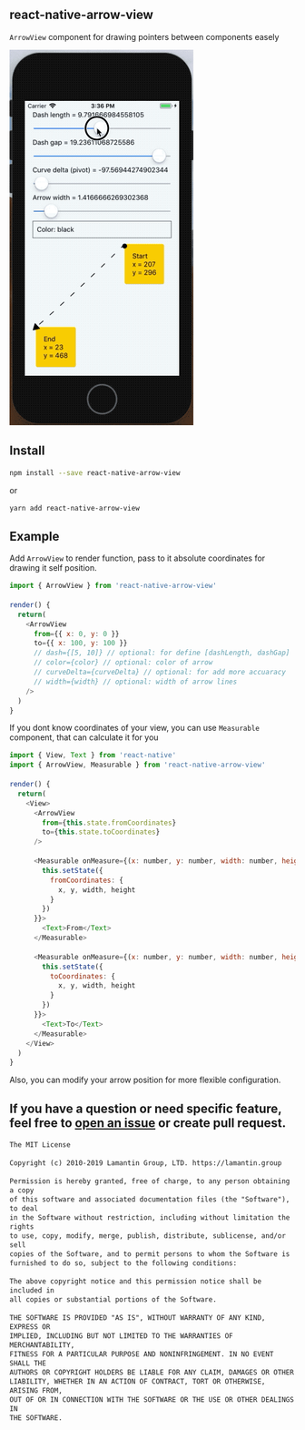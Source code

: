 react-native-arrow-view
-----------------------
`ArrowView` component for drawing pointers between components easely

![v1.gif](.github/v1.gif)

Install
-------
```bash
npm install --save react-native-arrow-view
```
or
```bash
yarn add react-native-arrow-view
```

Example
-------

Add `ArrowView` to render function, pass to it absolute coordinates for drawing it self position.
```js
import { ArrowView } from 'react-native-arrow-view'

render() {
  return(
    <ArrowView
      from={{ x: 0, y: 0 }}
      to={{ x: 100, y: 100 }}
      // dash={[5, 10]} // optional: for define [dashLength, dashGap] 
      // color={color} // optional: color of arrow
      // curveDelta={curveDelta} // optional: for add more accuaracy
      // width={width} // optional: width of arrow lines
    />
  )
}
```

If you dont know coordinates of your view, you can use `Measurable` component, that can calculate it for you
```js
import { View, Text } from 'react-native'
import { ArrowView, Measurable } from 'react-native-arrow-view'

render() {
  return(
    <View>
      <ArrowView
        from={this.state.fromCoordinates}
        to={this.state.toCoordinates}
      />

      <Measurable onMeasure={(x: number, y: number, width: number, height: number) => {
        this.setState({
          fromCoordinates: {
            x, y, width, height
          }
        })
      }}>
        <Text>From</Text>
      </Measurable>

      <Measurable onMeasure={(x: number, y: number, width: number, height: number) => {
        this.setState({
          toCoordinates: {
            x, y, width, height
          }
        })
      }}>
        <Text>To</Text>
      </Measurable>
    </View>
  )
}
```

Also, you can modify your arrow position for more flexible configuration.

If you have a question or need specific feature, feel free to [open an issue](https://github.com/lamantin-group/react-native-arrow-view/issues/new) or create pull request.
---

```
The MIT License

Copyright (c) 2010-2019 Lamantin Group, LTD. https://lamantin.group

Permission is hereby granted, free of charge, to any person obtaining a copy
of this software and associated documentation files (the "Software"), to deal
in the Software without restriction, including without limitation the rights
to use, copy, modify, merge, publish, distribute, sublicense, and/or sell
copies of the Software, and to permit persons to whom the Software is
furnished to do so, subject to the following conditions:

The above copyright notice and this permission notice shall be included in
all copies or substantial portions of the Software.

THE SOFTWARE IS PROVIDED "AS IS", WITHOUT WARRANTY OF ANY KIND, EXPRESS OR
IMPLIED, INCLUDING BUT NOT LIMITED TO THE WARRANTIES OF MERCHANTABILITY,
FITNESS FOR A PARTICULAR PURPOSE AND NONINFRINGEMENT. IN NO EVENT SHALL THE
AUTHORS OR COPYRIGHT HOLDERS BE LIABLE FOR ANY CLAIM, DAMAGES OR OTHER
LIABILITY, WHETHER IN AN ACTION OF CONTRACT, TORT OR OTHERWISE, ARISING FROM,
OUT OF OR IN CONNECTION WITH THE SOFTWARE OR THE USE OR OTHER DEALINGS IN
THE SOFTWARE.
```